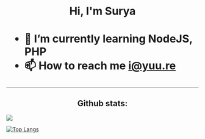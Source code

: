 <h1 align="center">Hi, I'm Surya<h1>

- 🌱 I’m currently learning NodeJS, PHP
- 📫 How to reach me <a href="mailto:i@yuu.re">i@yuu.re

---

<h2 align="center">Github stats:</h2>

[![](https://github-readme-stats.vercel.app/api?username=arnlea&show_icons=true&count_private=true&theme=tokyonight&locale=en)](https://github.com/arnlea)

[![Top Langs](https://github-readme-stats.vercel.app/api/top-langs/?username=arnlea&layout=compact&count_private=true&theme=tokyonight)](https://github.com/arnlea/arnlea)

